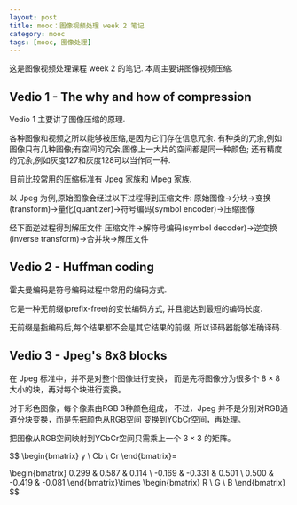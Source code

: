 ```yaml
---
layout: post
title: mooc：图像视频处理 week 2 笔记
category: mooc
tags: [mooc, 图像处理]
---
```


这是图像视频处理课程 week 2 的笔记.
本周主要讲图像视频压缩.

## Vedio 1 - The why and how of compression

Vedio 1 主要讲了图像压缩的原理.

各种图像和视频之所以能够被压缩,是因为它们存在信息冗余.
有种类的冗余,例如图像只有几种图像;有空间的冗余,图像上一大片的空间都是同一种颜色;
还有精度的冗余,例如灰度127和灰度128可以当作同一种.

目前比较常用的压缩标准有 Jpeg 家族和 Mpeg 家族.

以 Jpeg 为例,原始图像会经过以下过程得到压缩文件:
原始图像->分块->变换(transform)->量化(quantizer)->符号编码(symbol encoder)->压缩图像

经下面逆过程得到解压文件
压缩文件->解符号编码(symbol decoder)->逆变换(inverse transform)->合并块->解压文件

## Vedio 2 - Huffman coding

霍夫曼编码是符号编码过程中常用的编码方式.

它是一种无前缀(prefix-free)的变长编码方式,
并且能达到最短的编码长度.

无前缀是指编码后,每个结果都不会是其它结果的前缀,
所以译码器能够准确译码.

## Vedio 3 - Jpeg's 8x8 blocks

在 Jpeg 标准中，并不是对整个图像进行变换，
而是先将图像分为很多个 $8 \times 8$ 大小的块，再对每个块进行变换。

对于彩色图像，每个像素由RGB 3种颜色组成，
不过，Jpeg 并不是分别对RGB通道分块变换，而是先把颜色从RGB空间
变换到YCbCr空间，再处理。

把图像从RGB空间映射到YCbCr空间只需乘上一个 $3 \times 3$ 的矩阵。

$$
\begin{bmatrix}
y \\
Cb \\
Cr
\end{bmatrix}=

\begin{bmatrix}
0.299 & 0.587 & 0.114 \\
-0.169 & -0.331 & 0.501 \\
0.500 & -0.419 & -0.081
\end{bmatrix}\times
\begin{bmatrix}
R \\
G \\
B
\end{bmatrix}
$$
